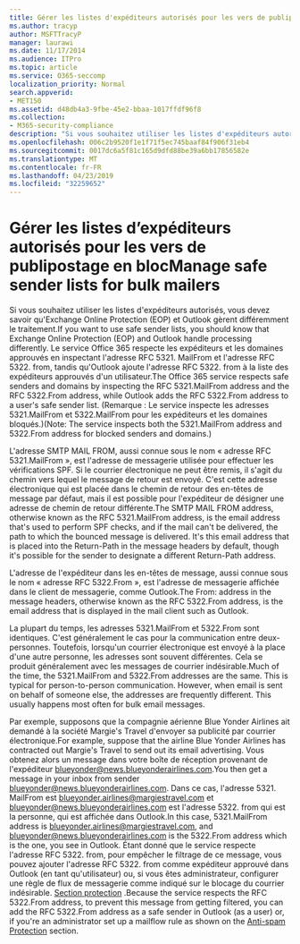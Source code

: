 ```yaml
---
title: Gérer les listes d'expéditeurs autorisés pour les vers de publipostage en bloc
ms.author: tracyp
author: MSFTTracyP
manager: laurawi
ms.date: 11/17/2014
ms.audience: ITPro
ms.topic: article
ms.service: O365-seccomp
localization_priority: Normal
search.appverid:
- MET150
ms.assetid: d48db4a3-9fbe-45e2-bbaa-1017ffdf96f8
ms.collection:
- M365-security-compliance
description: "Si vous souhaitez utiliser les listes d'expéditeurs autorisés, vous devez savoir qu'Exchange Online Protection (EOP) et Outlook gèrent différemment le traitement. Le service respecte les expéditeurs et les domaines autorisés en inspectant l'adresse RFC 5321.MailFrom, tandis qu'Outlook ajoute l'adresse RFC 5322.From à la liste des expéditeurs autorisés d'un utilisateur. (Remarque : Le service inspecte les adresses 5321.MailFrom et 5322.MailFrom pour les expéditeurs et les domaines bloqués.)"
ms.openlocfilehash: 006c2b9520f1e1f71f5ec745baaf84f906f31eb4
ms.sourcegitcommit: 0017dc6a5f81c165d9dfd88be39a6bb17856582e
ms.translationtype: MT
ms.contentlocale: fr-FR
ms.lasthandoff: 04/23/2019
ms.locfileid: "32259652"
---
```

# <a name="manage-safe-sender-lists-for-bulk-mailers"></a><span data-ttu-id="9b023-105">Gérer les listes d’expéditeurs autorisés pour les vers de publipostage en bloc</span><span class="sxs-lookup"><span data-stu-id="9b023-105">Manage safe sender lists for bulk mailers</span></span>

<span data-ttu-id="9b023-106">Si vous souhaitez utiliser les listes d'expéditeurs autorisés, vous devez savoir qu'Exchange Online Protection (EOP) et Outlook gèrent différemment le traitement.</span><span class="sxs-lookup"><span data-stu-id="9b023-106">If you want to use safe sender lists, you should know that Exchange Online Protection (EOP) and Outlook handle processing differently.</span></span> <span data-ttu-id="9b023-107">Le service Office 365 respecte les expéditeurs et les domaines approuvés en inspectant l'adresse RFC 5321. MailFrom et l'adresse RFC 5322. from, tandis qu'Outlook ajoute l'adresse RFC 5322. from à la liste des expéditeurs approuvés d'un utilisateur.</span><span class="sxs-lookup"><span data-stu-id="9b023-107">The Office 365 service respects safe senders and domains by inspecting the RFC 5321.MailFrom address and the RFC 5322.From address, while Outlook adds the RFC 5322.From address to a user's safe sender list.</span></span> <span data-ttu-id="9b023-108">(Remarque : Le service inspecte les adresses 5321.MailFrom et 5322.MailFrom pour les expéditeurs et les domaines bloqués.)</span><span class="sxs-lookup"><span data-stu-id="9b023-108">(Note: The service inspects both the 5321.MailFrom address and 5322.From address for blocked senders and domains.)</span></span>
  
<span data-ttu-id="9b023-p103">L'adresse SMTP MAIL FROM, aussi connue sous le nom « adresse RFC 5321.MailFrom », est l'adresse de messagerie utilisée pour effectuer les vérifications SPF. Si le courrier électronique ne peut être remis, il s'agit du chemin vers lequel le message de retour est envoyé. C'est cette adresse électronique qui est placée dans le chemin de retour des en-têtes de message par défaut, mais il est possible pour l'expéditeur de désigner une adresse de chemin de retour différente.</span><span class="sxs-lookup"><span data-stu-id="9b023-p103">The SMTP MAIL FROM address, otherwise known as the RFC 5321.MailFrom address, is the email address that's used to perform SPF checks, and if the mail can't be delivered, the path to which the bounced message is delivered. It's this email address that is placed into the Return-Path in the message headers by default, though it's possible for the sender to designate a different Return-Path address.</span></span>
  
<span data-ttu-id="9b023-111">L'adresse de l'expéditeur dans les en-têtes de message, aussi connue sous le nom « adresse RFC 5322.From », est l'adresse de messagerie affichée dans le client de messagerie, comme Outlook.</span><span class="sxs-lookup"><span data-stu-id="9b023-111">The From: address in the message headers, otherwise known as the RFC 5322.From address, is the email address that is displayed in the mail client such as Outlook.</span></span>
  
<span data-ttu-id="9b023-p104">La plupart du temps, les adresses 5321.MailFrom et 5322.From sont identiques. C'est généralement le cas pour la communication entre deux-personnes. Toutefois, lorsqu'un courrier électronique est envoyé à la place d'une autre personne, les adresses sont souvent différentes. Cela se produit généralement avec les messages de courrier indésirable.</span><span class="sxs-lookup"><span data-stu-id="9b023-p104">Much of the time, the 5321.MailFrom and 5322.From addresses are the same. This is typical for person-to-person communication. However, when email is sent on behalf of someone else, the addresses are frequently different. This usually happens most often for bulk email messages.</span></span>
  
<span data-ttu-id="9b023-116">Par exemple, supposons que la compagnie aérienne Blue Yonder Airlines ait demandé à la société Margie's Travel d'envoyer sa publicité par courrier électronique.</span><span class="sxs-lookup"><span data-stu-id="9b023-116">For example, suppose that the airline Blue Yonder Airlines has contracted out Margie's Travel to send out its email advertising.</span></span> <span data-ttu-id="9b023-117">Vous obtenez alors un message dans votre boîte de réception provenant de l'expéditeur blueyonder@news.blueyonderairlines.com.</span><span class="sxs-lookup"><span data-stu-id="9b023-117">You then get a message in your inbox from sender blueyonder@news.blueyonderairlines.com.</span></span> <span data-ttu-id="9b023-118">Dans ce cas, l'adresse 5321. MailFrom est blueyonder.airlines@margiestravel.com et blueyonder@news.blueyonderairlines.com est l'adresse 5322. from qui est la personne, qui est affichée dans Outlook.</span><span class="sxs-lookup"><span data-stu-id="9b023-118">In this case, 5321.MailFrom address is blueyonder.airlines@margiestravel.com, and blueyonder@news.blueyonderairlines.com is the 5322.From address which is the one, you see in Outlook.</span></span> <span data-ttu-id="9b023-119">Étant donné que le service respecte l'adresse RFC 5322. from, pour empêcher le filtrage de ce message, vous pouvez ajouter l'adresse RFC 5322. from comme expéditeur approuvé dans Outlook (en tant qu'utilisateur) ou, si vous êtes administrateur, configurer une règle de flux de messagerie comme indiqué sur le blocage du courrier indésirable. [ Section protection](anti-spam-protection.md) .</span><span class="sxs-lookup"><span data-stu-id="9b023-119">Because the service respects the RFC 5322.From address, to prevent this message from getting filtered, you can add the RFC 5322.From address as a safe sender in Outlook (as a user) or, if you're an administrator set up a mailflow rule as shown on the [Anti-spam Protection](anti-spam-protection.md) section.</span></span>
  

